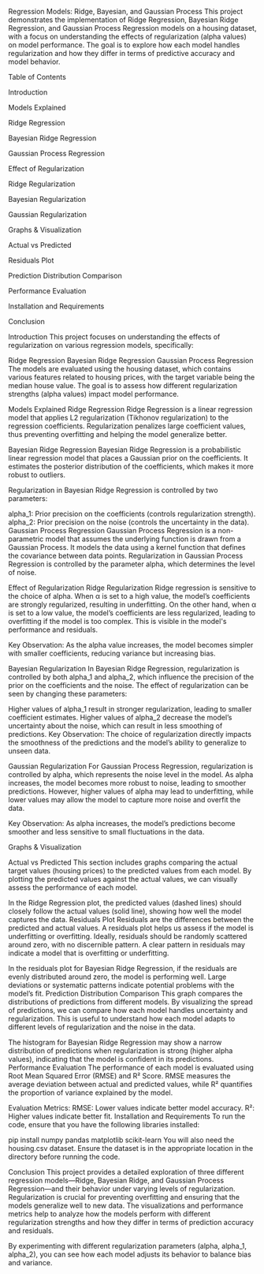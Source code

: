 Regression Models: Ridge, Bayesian, and Gaussian Process
This project demonstrates the implementation of Ridge Regression, Bayesian Ridge Regression, and Gaussian Process Regression models on a housing dataset, with a focus on understanding the effects of regularization (alpha values) on model performance. The goal is to explore how each model handles regularization and how they differ in terms of predictive accuracy and model behavior.

Table of Contents

Introduction

Models Explained

Ridge Regression

Bayesian Ridge Regression

Gaussian Process Regression

Effect of Regularization

Ridge Regularization

Bayesian Regularization

Gaussian Regularization

Graphs & Visualization

Actual vs Predicted

Residuals Plot

Prediction Distribution Comparison

Performance Evaluation

Installation and Requirements

Conclusion

Introduction
This project focuses on understanding the effects of regularization on various regression models, specifically:

Ridge Regression
Bayesian Ridge Regression
Gaussian Process Regression
The models are evaluated using the housing dataset, which contains various features related to housing prices, with the target variable being the median house value. The goal is to assess how different regularization strengths (alpha values) impact model performance.

Models Explained
Ridge Regression
Ridge Regression is a linear regression model that applies L2 regularization (Tikhonov regularization) to the regression coefficients. Regularization penalizes large coefficient values, thus preventing overfitting and helping the model generalize better.

Bayesian Ridge Regression
Bayesian Ridge Regression is a probabilistic linear regression model that places a Gaussian prior on the coefficients. It estimates the posterior distribution of the coefficients, which makes it more robust to outliers.

Regularization in Bayesian Ridge Regression is controlled by two parameters:

alpha_1: Prior precision on the coefficients (controls regularization strength).
alpha_2: Prior precision on the noise (controls the uncertainty in the data).
Gaussian Process Regression
Gaussian Process Regression is a non-parametric model that assumes the underlying function is drawn from a Gaussian Process. It models the data using a kernel function that defines the covariance between data points. Regularization in Gaussian Process Regression is controlled by the parameter alpha, which determines the level of noise.

Effect of Regularization
Ridge Regularization
Ridge regression is sensitive to the choice of alpha. When α is set to a high value, the model’s coefficients are strongly regularized, resulting in underfitting. On the other hand, when α is set to a low value, the model’s coefficients are less regularized, leading to overfitting if the model is too complex. This is visible in the model's performance and residuals.

Key Observation: As the alpha value increases, the model becomes simpler with smaller coefficients, reducing variance but increasing bias.

Bayesian Regularization
In Bayesian Ridge Regression, regularization is controlled by both alpha_1 and alpha_2, which influence the precision of the prior on the coefficients and the noise. The effect of regularization can be seen by changing these parameters:

Higher values of alpha_1 result in stronger regularization, leading to smaller coefficient estimates.
Higher values of alpha_2 decrease the model’s uncertainty about the noise, which can result in less smoothing of predictions.
Key Observation: The choice of regularization directly impacts the smoothness of the predictions and the model’s ability to generalize to unseen data.

Gaussian Regularization
For Gaussian Process Regression, regularization is controlled by alpha, which represents the noise level in the model. As alpha increases, the model becomes more robust to noise, leading to smoother predictions. However, higher values of alpha may lead to underfitting, while lower values may allow the model to capture more noise and overfit the data.

Key Observation: As alpha increases, the model’s predictions become smoother and less sensitive to small fluctuations in the data.

Graphs & Visualization

Actual vs Predicted
This section includes graphs comparing the actual target values (housing prices) to the predicted values from each model. By plotting the predicted values against the actual values, we can visually assess the performance of each model.


In the Ridge Regression plot, the predicted values (dashed lines) should closely follow the actual values (solid line), showing how well the model captures the data.
Residuals Plot
Residuals are the differences between the predicted and actual values. A residuals plot helps us assess if the model is underfitting or overfitting. Ideally, residuals should be randomly scattered around zero, with no discernible pattern. A clear pattern in residuals may indicate a model that is overfitting or underfitting.


In the residuals plot for Bayesian Ridge Regression, if the residuals are evenly distributed around zero, the model is performing well. Large deviations or systematic patterns indicate potential problems with the model’s fit.
Prediction Distribution Comparison
This graph compares the distributions of predictions from different models. By visualizing the spread of predictions, we can compare how each model handles uncertainty and regularization. This is useful to understand how each model adapts to different levels of regularization and the noise in the data.


The histogram for Bayesian Ridge Regression may show a narrow distribution of predictions when regularization is strong (higher alpha values), indicating that the model is confident in its predictions.
Performance Evaluation
The performance of each model is evaluated using Root Mean Squared Error (RMSE) and R² Score. RMSE measures the average deviation between actual and predicted values, while R² quantifies the proportion of variance explained by the model.

Evaluation Metrics:
RMSE: Lower values indicate better model accuracy.
R²: Higher values indicate better fit.
Installation and Requirements
To run the code, ensure that you have the following libraries installed:

pip install numpy pandas matplotlib scikit-learn
You will also need the housing.csv dataset. Ensure the dataset is in the appropriate location in the directory before running the code.

Conclusion
This project provides a detailed exploration of three different regression models—Ridge, Bayesian Ridge, and Gaussian Process Regression—and their behavior under varying levels of regularization. Regularization is crucial for preventing overfitting and ensuring that the models generalize well to new data. The visualizations and performance metrics help to analyze how the models perform with different regularization strengths and how they differ in terms of prediction accuracy and residuals.

By experimenting with different regularization parameters (alpha, alpha_1, alpha_2), you can see how each model adjusts its behavior to balance bias and variance.
